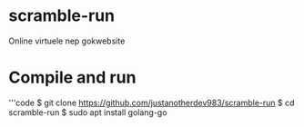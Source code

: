 # scramble-run

Online virtuele nep gokwebsite

# Compile and run

'''code
$ git clone https://github.com/justanotherdev983/scramble-run
$ cd scramble-run
$ sudo apt install golang-go
